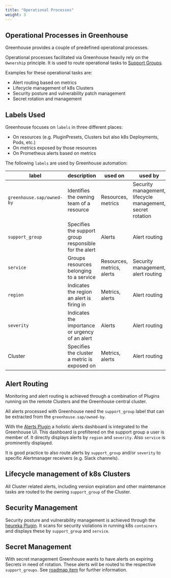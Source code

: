 ```yaml
---
title: "Operational Processes"
weight: 3
---
```


## Operational Processes in Greenhouse

Greenhouse provides a couple of predefined operational processes.

Operational processes facilitated via Greenhouse heavily rely on the `Ownership` principle. It is used to route operational tasks to [Support Groups](./../../core-concepts/teams#support-groups).

Examples for these operational tasks are:

- Alert routing based on metrics
- Lifecycle management of k8s Clusters
- Security posture and vulnerability patch management
- Secret rotation and management

## Labels Used

Greenhouse focuses on `labels` in three different places:

- On resources (e.g. PluginPresets, Clusters but also k8s Deployments, Pods, etc.)
- On metrics exposed by those resources
- On Prometheus alerts based on metrics

The following `labels` are used by Greenhouse automation:

| label                                 | description                                                      | used on                | used by                |
|---------------------------------------|------------------------------------------------------------------|------------------------|------------------------|
| `greenhouse.sap/owned-by`             | Identifies the owning team of a resource                         | Resources, metrics    | Security management, lifecycle management, secret rotation |
| `support_group`     | Specifies the support group responsible for the alert          |  Alerts    | Alert routing   |
| `service` | Groups resources belonging to a service      | Resources, metrics, alerts             | Security management, alert routing            |
| `region`           | Indicates the region an alert is firing in                     | Metrics, alerts   | Alert routing  |
| `severity`         | Indicates the importance or urgency of an alert                  | Alerts         | Alert routing         |
| Cluster          | Specifies the cluster a metric is exposed on     | Metrics, alerts        | Alert routing       |

## Alert Routing

Monitoring and alert routing is achieved through a combination of Plugins running on the remote Clusters and the Greenhouse central cluster.

All alerts processed with Greenhouse need the `support_group` label that can be extracted from the `greenhouse.sap/owned-by`.

With the [Alerts Plugin](https://github.com/cloudoperators/greenhouse-extensions/tree/main/alerts) a holistic alerts dashboard is integrated to the Greenhouse UI. This dashboard is prefiltered on the support group a user is member of. It directly displays alerts by `region` and `severity`. Also `service` is prominently displayed.

It is good practice to also route alerts by `support_group` and/or `severity` to specific Alertmanager receivers (e.g. Slack channels).

## Lifecycle management of k8s Clusters

All Cluster related alerts, including version expiration and other maintenance tasks are routed to the owning `support_group` of the Cluster.

## Security Management

Security posture and vulnerability management is achieved through the [heureka Plugin](https://github.com/cloudoperators/heureka). It scans for security violations in running k8s `containers` and displays these by `support_group` and `service`.

## Secret Management

With secret management Greenhouse wants to have alerts on expiring Secrets in need of rotation. These alerts will be routed to the respective `support_groups`. See [roadmap item](https://github.com/cloudoperators/greenhouse/issues/1211) for further information.

